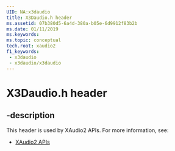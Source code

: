 ```yaml
---
UID: NA:x3daudio
title: X3Daudio.h header
ms.assetid: 07b380d5-6a4d-380a-b05e-6d9912f83b2b
ms.date: 01/11/2019
ms.keywords: 
ms.topic: conceptual
tech.root: xaudio2
f1_keywords:
 - x3daudio
 - x3daudio/x3daudio
---
```


# X3Daudio.h header


## -description

This header is used by XAudio2 APIs. For more information, see:

- [XAudio2 APIs](../_xaudio2/index.md)

